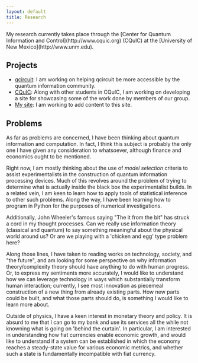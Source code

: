 ```yaml
---
layout: default
title: Research
---
```

<section class="content">
My research currently takes place through the [Center for Quantum Information and Control](http://www.cquic.org) (CQuIC) at the [University of New Mexico](http://www.unm.edu).

Projects
=========

* [qcircuit](https://github.com/CQuIC-GitHub/qcircuit): I am working on helping qcircuit be more accessible by the quantum information community.
* [CQuIC](https://cquic-github.github.io/): Along with other students in CQuIC, I am working on developing a site for showcasing some of the work done by members of our group.
* [My site](index.html): I am working to add content to this site.


Problems
==========
As far as problems are concerned, I have been thinking about quantum information and computation. In fact, I think this subject is probably the only one I have given any consideration to whatsoever, although finance and economics ought to be mentioned.

Right now, I am mostly thinking about the use of _model selection_ criteria to assist experimentalists in the construction of quantum information processing devices. Much of this revolves around the problem of trying to determine what is actually inside the black box the experimentalist builds. In a related vein, I am keen to learn how to apply tools of statistical inference to other such problems. Along the way, I have been learning how to program in Python for the purposes of numerical investigations.

Additionally, John Wheeler's famous saying "The it from the bit" has struck a cord in my thought processes. Can we really use information theory (classical and quantum) to say something meaningful about the physical world around us? Or are we playing with a 'chicken and egg' type problem here?

Along those lines, I have taken to reading works on technology, society, and "the future", and am looking for some perspective on why information theory/complexity theory should have anything to do with human progress. Or, to express my sentiments more accurately, I would like to understand how we can leverage technology in ways which substantially transform human interaction; currently, I see most innovation as piecemeal construction of a new thing from already existing parts. How new parts could be built, and what those parts should do, is something I would like to learn more about.

Outside of physics, I have a keen interest in monetary theory and policy. It is absurd to me that I can go to my bank and use its services all the while not knowning what is going on 'behind the curtain'. In particular, I am interested in understanding how fiat currencies enable economic growth, and would like to understand if a system can be established in which the economy reaches a steady-state value for various economic metrics, and whether such a state is fundamentally incompatible with fiat currency.
</section>
